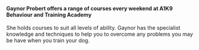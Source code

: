 #### Gaynor Probert offers a range of courses every weekend at A1K9 Behaviour and Training Academy

She holds courses to suit all levels of ability. Gaynor has the specialist knowledge and techniques to help you to overcome any problems you may be have when you train your dog.
